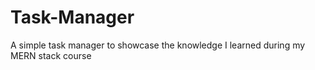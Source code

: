 # Task-Manager
A simple task manager to showcase the knowledge I learned during my MERN stack course 
